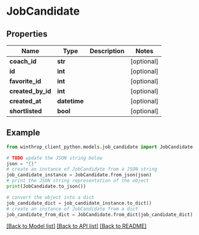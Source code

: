 # JobCandidate


## Properties

Name | Type | Description | Notes
------------ | ------------- | ------------- | -------------
**coach_id** | **str** |  | [optional] 
**id** | **int** |  | [optional] 
**favorite_id** | **int** |  | [optional] 
**created_by_id** | **int** |  | [optional] 
**created_at** | **datetime** |  | [optional] 
**shortlisted** | **bool** |  | [optional] 

## Example

```python
from winthrop_client_python.models.job_candidate import JobCandidate

# TODO update the JSON string below
json = "{}"
# create an instance of JobCandidate from a JSON string
job_candidate_instance = JobCandidate.from_json(json)
# print the JSON string representation of the object
print(JobCandidate.to_json())

# convert the object into a dict
job_candidate_dict = job_candidate_instance.to_dict()
# create an instance of JobCandidate from a dict
job_candidate_from_dict = JobCandidate.from_dict(job_candidate_dict)
```
[[Back to Model list]](../README.md#documentation-for-models) [[Back to API list]](../README.md#documentation-for-api-endpoints) [[Back to README]](../README.md)


